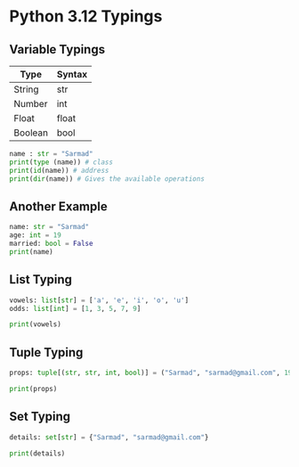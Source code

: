 # Python 3.12 Typings

## Variable Typings

<table>
    <thead>
        <th>Type</th>
        <th>Syntax</th>
    </thead>
    <tbody>
        <tr>
            <td>
            String
            </td>
            <td>
                str
            </td>
        </tr>
        <tr>
            <td>
            Number
            </td>
            <td>
            int
            </td>
        </tr>
        <tr>
            <td>
            Float
            </td>
            <td>
            float
            </td>
        </tr>
        <tr>
            <td>
            Boolean
            </td>
            <td>
            bool
            </td>
        </tr>
    </tbody>
</table>

```py
name : str = "Sarmad"
print(type (name)) # class
print(id(name)) # address
print(dir(name)) # Gives the available operations
```

## Another Example

```py
name: str = "Sarmad"
age: int = 19
married: bool = False
print(name)
```

## List Typing

``` py
vowels: list[str] = ['a', 'e', 'i', 'o', 'u']
odds: list[int] = [1, 3, 5, 7, 9]

print(vowels)

```

## Tuple Typing

```py
props: tuple[(str, str, int, bool)] = ("Sarmad", "sarmad@gmail.com", 19, True)

print(props)
```

## Set Typing

```py
details: set[str] = {"Sarmad", "sarmad@gmail.com"}

print(details)

```
